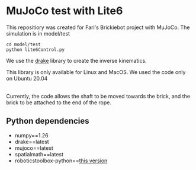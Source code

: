 # MuJoCo test with Lite6
This repositiory was created for Fari's Brickiebot project with MuJoCo. 
The simulation is in model/test

```
cd model/test
python lite6Control.py
```

We use the [drake](https://drake.mit.edu) library to create the inverse kinematics. 

This library is only available for Linux and MacOS. We used the code only on Ubuntu 20.04

<br>
Currently, the code allows the shaft to be moved towards the brick, and the brick to be attached to the end of the rope.



## Python dependencies

- numpy==1.26
- drake==latest
- mujoco==latest
- spatialmath==latest
- roboticstoolbox-python==[this version](https://github.com/Mordween/robotics-toolbox-python)

